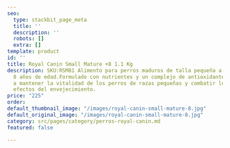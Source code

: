 ```yaml
---
seo:
  type: stackbit_page_meta
  title: ''
  description: ''
  robots: []
  extra: []
template: product
id: ''
title: Royal Canin Small Mature +8 1.1 Kg
description: SKU:RSM81 Alimento para perros maduros de talla pequeña a partir de los
  8 años de edad.Formulado con nutrientes y un complejo de antioxidantes que ayudan
  a mantener la vitalidad de los perros de razas pequeñas y combatir los primeros
  efectos del envejecimiento.
price: "225"
order: 
default_thumbnail_image: "/images/royal-canin-small-mature-8.jpg"
default_original_image: "/images/royal-canin-small-mature-8.jpg"
category: src/pages/category/perros-royal-canin.md
featured: false

---
```

